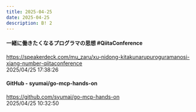 ```yaml
---
title: 2025-04-25
date: 2025-04-25
description: B! 2
---
```


#### 一緒に働きたくなるプログラマの思想 #QiitaConference
https://speakerdeck.com/mu_zaru/xu-nidong-kitakunarupuroguramanosi-xiang-number-qiitaconference<br>
2025/04/25 17:38:26<br>


#### GitHub - syumai/go-mcp-hands-on
https://github.com/syumai/go-mcp-hands-on<br>
2025/04/25 10:32:50<br>


